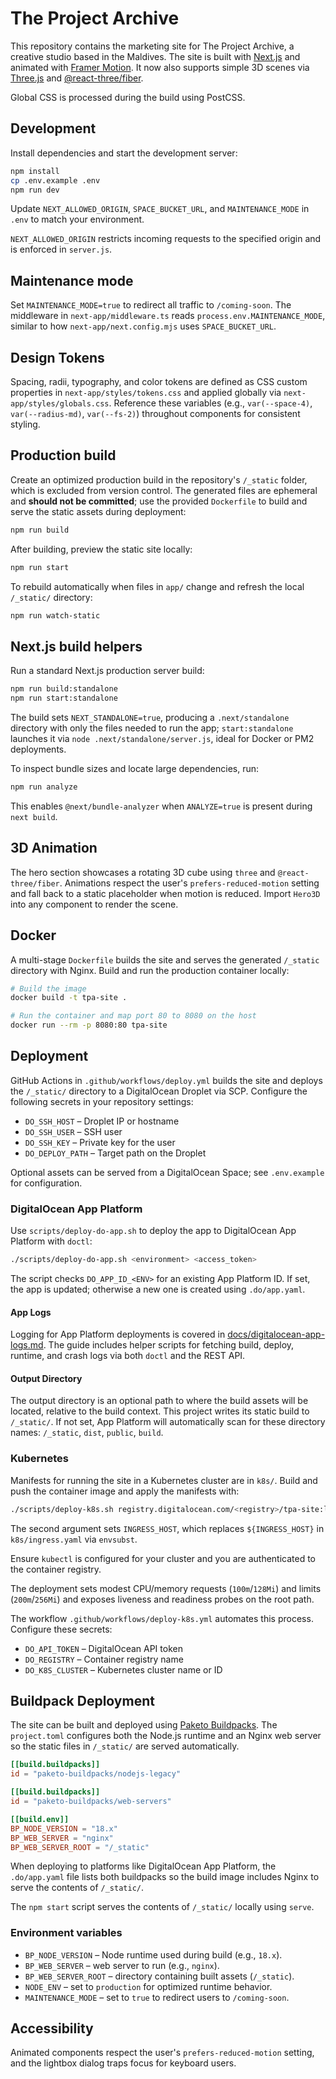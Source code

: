 # The Project Archive

This repository contains the marketing site for The Project Archive, a creative studio based in the Maldives. The site is built with [Next.js](https://nextjs.org/) and animated with [Framer Motion](https://www.framer.com/motion/). It now also supports simple 3D scenes via [Three.js](https://threejs.org/) and [@react-three/fiber](https://github.com/pmndrs/react-three-fiber).

Global CSS is processed during the build using PostCSS.

## Development

Install dependencies and start the development server:

```bash
npm install
cp .env.example .env
npm run dev
```

Update `NEXT_ALLOWED_ORIGIN`, `SPACE_BUCKET_URL`, and `MAINTENANCE_MODE` in `.env` to match your environment.

`NEXT_ALLOWED_ORIGIN` restricts incoming requests to the specified origin and is enforced in `server.js`.

## Maintenance mode

Set `MAINTENANCE_MODE=true` to redirect all traffic to `/coming-soon`. The middleware in `next-app/middleware.ts` reads `process.env.MAINTENANCE_MODE`, similar to how `next-app/next.config.mjs` uses `SPACE_BUCKET_URL`.

## Design Tokens

Spacing, radii, typography, and color tokens are defined as CSS custom properties in `next-app/styles/tokens.css` and applied globally via `next-app/styles/globals.css`. Reference these variables (e.g., `var(--space-4)`, `var(--radius-md)`, `var(--fs-2)`) throughout components for consistent styling.

## Production build

Create an optimized production build in the repository's `/_static` folder, which is excluded from version control. The generated files are ephemeral and **should not be committed**; use the provided `Dockerfile` to build and serve the static assets during deployment:

```bash
npm run build
```

After building, preview the static site locally:

```bash
npm run start
```

To rebuild automatically when files in `app/` change and refresh the local `/_static/` directory:

```bash
npm run watch-static
```

## Next.js build helpers

Run a standard Next.js production server build:

```bash
npm run build:standalone
npm run start:standalone
```

The build sets `NEXT_STANDALONE=true`, producing a `.next/standalone` directory with only the files needed to run the app; `start:standalone` launches it via `node .next/standalone/server.js`, ideal for Docker or PM2 deployments.

To inspect bundle sizes and locate large dependencies, run:

```bash
npm run analyze
```

This enables `@next/bundle-analyzer` when `ANALYZE=true` is present during `next build`.

## 3D Animation

The hero section showcases a rotating 3D cube using `three` and `@react-three/fiber`. Animations respect the user's `prefers-reduced-motion` setting and fall back to a static placeholder when motion is reduced. Import `Hero3D` into any component to render the scene.

## Docker

A multi-stage `Dockerfile` builds the site and serves the generated `/_static` directory
with Nginx. Build and run the production container locally:

```bash
# Build the image
docker build -t tpa-site .

# Run the container and map port 80 to 8080 on the host
docker run --rm -p 8080:80 tpa-site
```

## Deployment

GitHub Actions in `.github/workflows/deploy.yml` builds the site and deploys the `/_static/` directory to a DigitalOcean Droplet via SCP. Configure the following secrets in your repository settings:

- `DO_SSH_HOST` – Droplet IP or hostname
- `DO_SSH_USER` – SSH user
- `DO_SSH_KEY` – Private key for the user
- `DO_DEPLOY_PATH` – Target path on the Droplet

Optional assets can be served from a DigitalOcean Space; see `.env.example` for configuration.

### DigitalOcean App Platform

Use `scripts/deploy-do-app.sh` to deploy the app to DigitalOcean App Platform with `doctl`:

```bash
./scripts/deploy-do-app.sh <environment> <access_token>
```

The script checks `DO_APP_ID_<ENV>` for an existing App Platform ID. If set, the app is updated; otherwise a new one is created using `.do/app.yaml`.

#### App Logs

Logging for App Platform deployments is covered in [docs/digitalocean-app-logs.md](docs/digitalocean-app-logs.md). The guide includes helper scripts for fetching build, deploy, runtime, and crash logs via both `doctl` and the REST API.

#### Output Directory

The output directory is an optional path to where the build assets will be located,
relative to the build context. This project writes its static build to `/_static/`. If not set,
App Platform will automatically scan for these directory names: `/_static`, `dist`, `public`, `build`.

### Kubernetes

Manifests for running the site in a Kubernetes cluster are in `k8s/`. Build and push the container image and apply the manifests with:

```bash
./scripts/deploy-k8s.sh registry.digitalocean.com/<registry>/tpa-site:latest <your-domain>
```

The second argument sets `INGRESS_HOST`, which replaces `${INGRESS_HOST}` in `k8s/ingress.yaml` via `envsubst`.

Ensure `kubectl` is configured for your cluster and you are authenticated to the container registry.

The deployment sets modest CPU/memory requests (`100m`/`128Mi`) and limits (`200m`/`256Mi`) and exposes liveness and readiness probes on the root path.

The workflow `.github/workflows/deploy-k8s.yml` automates this process. Configure these secrets:

- `DO_API_TOKEN` – DigitalOcean API token
- `DO_REGISTRY` – Container registry name
- `DO_K8S_CLUSTER` – Kubernetes cluster name or ID

## Buildpack Deployment

The site can be built and deployed using [Paketo Buildpacks](https://paketo.io/). The `project.toml` configures both the Node.js runtime and an Nginx web server so the static files in `/_static/` are served automatically.

```toml
[[build.buildpacks]]
id = "paketo-buildpacks/nodejs-legacy"

[[build.buildpacks]]
id = "paketo-buildpacks/web-servers"

[[build.env]]
BP_NODE_VERSION = "18.x"
BP_WEB_SERVER = "nginx"
BP_WEB_SERVER_ROOT = "/_static"
```

When deploying to platforms like DigitalOcean App Platform, the `.do/app.yaml` file lists both buildpacks so the build image includes Nginx to serve the contents of `/_static/`.

The `npm start` script serves the contents of `/_static/` locally using `serve`.

### Environment variables

- `BP_NODE_VERSION` – Node runtime used during build (e.g., `18.x`).
- `BP_WEB_SERVER` – web server to run (e.g., `nginx`).
- `BP_WEB_SERVER_ROOT` – directory containing built assets (`/_static`).
- `NODE_ENV` – set to `production` for optimized runtime behavior.
- `MAINTENANCE_MODE` – set to `true` to redirect users to `/coming-soon`.

## Accessibility

Animated components respect the user's `prefers-reduced-motion` setting, and the lightbox dialog traps focus for keyboard users.
